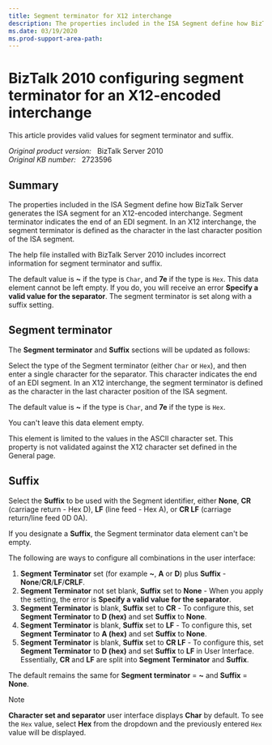 ```yaml
---
title: Segment terminator for X12 interchange
description: The properties included in the ISA Segment define how BizTalk Server generates the ISA segment for an X12-encoded interchange. Valid values for Segment terminator are explained.
ms.date: 03/19/2020
ms.prod-support-area-path:
---
```

# BizTalk 2010 configuring segment terminator for an X12-encoded interchange

This article provides valid values for segment terminator and suffix.

_Original product version:_ &nbsp; BizTalk Server 2010  
_Original KB number:_ &nbsp; 2723596

## Summary

The properties included in the ISA Segment define how BizTalk Server generates the ISA segment for an X12-encoded interchange. Segment terminator indicates the end of an EDI segment. In an X12 interchange, the segment terminator is defined as the character in the last character position of the ISA segment.

The help file installed with BizTalk Server 2010 includes incorrect information for segment terminator and suffix.

The default value is **~** if the type is `Char`, and **7e** if the type is `Hex`. This data element cannot be left empty. If you do, you will receive an error **Specify a valid value for the separator**. The segment terminator is set along with a suffix setting.

## Segment terminator

The **Segment terminator** and **Suffix** sections will be updated as follows:

Select the type of the Segment terminator (either `Char` or `Hex`), and then enter a single character for the separator. This character indicates the end of an EDI segment. In an X12 interchange, the segment terminator is defined as the character in the last character position of the ISA segment.

The default value is **~** if the type is `Char`, and **7e** if the type is `Hex`.

You can't leave this data element empty.

This element is limited to the values in the ASCII character set. This property is not validated against the X12 character set defined in the General page.

## Suffix

Select the **Suffix** to be used with the Segment identifier, either **None**, **CR** (carriage return - Hex D), **LF** (line feed - Hex A), or **CR LF** (carriage return/line feed 0D 0A).

If you designate a **Suffix**, the Segment terminator data element can't be empty.

The following are ways to configure all combinations in the user interface:

1. **Segment Terminator** set (for example **~**, **A** or **D**) plus **Suffix** - **None**/**CR**/**LF**/**CRLF**.
2. **Segment Terminator** not set blank, **Suffix** set to **None** - When you apply the setting, the error is **Specify a valid value for the separator**.
3. **Segment Terminator** is blank, **Suffix** set to **CR** - To configure this, set **Segment Terminator** to **D (hex)** and set **Suffix** to **None**.
4. **Segment Terminator** is blank, **Suffix** set to **LF** - To configure this, set **Segment Terminator** to **A (hex)** and set **Suffix** to **None**.
5. **Segment Terminator** is blank, **Suffix** set to **CR LF** - To configure this, set **Segment Terminator** to **D (hex)** and set **Suffix** to **LF** in User Interface. Essentially, **CR** and **LF** are split into **Segment Terminator** and **Suffix**.

The default remains the same for **Segment terminator** = **~** and **Suffix** = **None**.

> [!NOTE]
> **Character set and separator** user interface displays **Char** by default. To see the `Hex` value, select **Hex** from the dropdown and the previously entered `Hex` value will be displayed.
